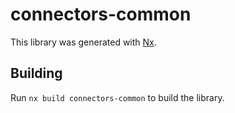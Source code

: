 # connectors-common

This library was generated with [Nx](https://nx.dev).

## Building

Run `nx build connectors-common` to build the library.

